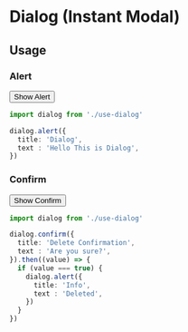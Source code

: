 <script setup>
  import Button from '../button/Button.vue'
  import dialog from './use-dialog'

  function example1 () {
    dialog.alert({
      title: 'Dialog',
      text : 'Hello This is Dialog',
    })
  }

  function example2 () {
    dialog.confirm({
      title: 'Delete Confirmation',
      text : 'Are you sure?',
    }).then((value) => {
      if (value === true) {
        dialog.alert({
          title: 'Info',
          text : 'Deleted',
        })
      }
    })
  }
</script>

# Dialog (Instant Modal)

## Usage

### Alert

<div class="flex mt-5">
  <Button @click="example1">Show Alert</Button>
</div>

```ts
import dialog from './use-dialog'

dialog.alert({
  title: 'Dialog',
  text : 'Hello This is Dialog',
})
```

### Confirm

<div class="flex mt-5">
  <Button @click="example2">Show Confirm</Button>
</div>

```ts
import dialog from './use-dialog'

dialog.confirm({
  title: 'Delete Confirmation',
  text : 'Are you sure?',
}).then((value) => {
  if (value === true) {
    dialog.alert({
      title: 'Info',
      text : 'Deleted',
    })
  }
})
```
